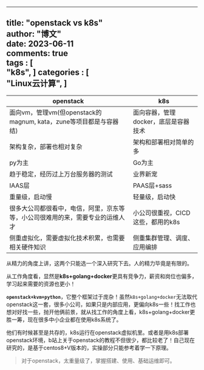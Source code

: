 
---
title: "openstack vs k8s"                         
author: "博文"   
date: 2023-06-11         
comments: true  
tags : [                                    
     "k8s",
 ]
categories : [                              
     "Linux云计算",
 ]
---
|openstack|k8s|
|---|---|
|面向vm，管理vm(但openstack的magnum, kata，zune等项目都是与容器结)|面向容器，管理docker，底层是容器技术|
|架构复杂，部署也相对复杂|架构和部署相对简单的多|
|py为主|Go为主|
|趋于稳定，经历过上万台服务器的测试|业界新宠|
|IAAS层|PAAS层+sass|
|重量级，启动慢|轻量级，启动快|
|很多大公司都很看中，电信，阿里，京东等等，小公司很难用的来，需要专业的运维人才|小公司很重视，CICD这些，都用的k8s|
|侧重虚拟化，需要虚拟化技术积累，也需要相关硬件知识|侧重集群管理、调度、应用编排|

从精力的角度上讲，这两个只能选一个深入研究下去。人的精力毕竟是有限的。

从工作角度看，显然是**k8s+golang+docker**更具有竞争力，薪资和岗位也偏多，学习起来需要的资源也更小！

**`openstack+kvm+python`**，它整个框架过于庞杂！虽然`k8s+golang+docker`无法取代openstack这一套，很多小公司，如果只是内部应用，更偏向k8s一些！找工作也想对好找一些，抛开他俩前景，就从找工作的角度上看，k8s+golang+docker更胜一筹，现在很多中小企业都在使用k8s系统了。

他们有时候甚至是共存的，k8s运行在openstack虚拟机里。或者是用k8s部署openstack环境，b站上关于openstack的教程不但很少，都比较老了！自己现在研究的，是基于centos8+V版本的，实操部分只能参考着学一下原理。


> 对于openstack，太重量级了，掌握搭建、使用、基础运维即可。
